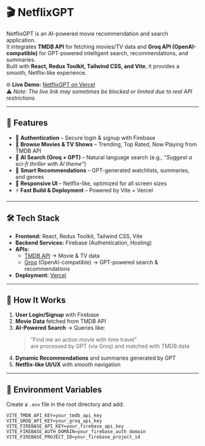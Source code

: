 # 🎬 NetflixGPT  

NetflixGPT is an AI-powered movie recommendation and search application.  
It integrates **TMDB API** for fetching movies/TV data and **Groq API (OpenAI-compatible)** for GPT-powered intelligent search, recommendations, and summaries.  
Built with **React, Redux Toolkit, Tailwind CSS, and Vite**, it provides a smooth, Netflix-like experience.  

🌐 **Live Demo:** [NetflixGPT on Vercel](https://your-vercel-deployed-link.vercel.app)  
⚠️ *Note: The live link may sometimes be blocked or limited due to real API restrictions.*  

---

## 🚀 Features  

- 🔑 **Authentication** – Secure login & signup with Firebase  
- 🎥 **Browse Movies & TV Shows** – Trending, Top Rated, Now Playing from TMDB API  
- 🤖 **AI Search (Groq + GPT)** – Natural language search (e.g., *“Suggest a sci-fi thriller with AI theme”*)  
- 📝 **Smart Recommendations** – GPT-generated watchlists, summaries, and genres  
- 📱 **Responsive UI** – Netflix-like, optimized for all screen sizes  
- ⚡ **Fast Build & Deployment** – Powered by Vite + Vercel  

---

## 🛠️ Tech Stack  

- **Frontend:** React, Redux Toolkit, Tailwind CSS, Vite  
- **Backend Services:** Firebase (Authentication, Hosting)  
- **APIs:**  
  - [TMDB API](https://www.themoviedb.org/) → Movie & TV data  
  - [Groq](https://groq.com/) (OpenAI-compatible) → GPT-powered search & recommendations  
- **Deployment:** [Vercel](https://vercel.com/)  

---

## 📖 How It Works  

1. **User Login/Signup** with Firebase  
2. **Movie Data** fetched from TMDB API  
3. **AI-Powered Search** → Queries like:  
   > “Find me an action movie with time travel”  
   are processed by GPT (via Groq) and matched with TMDB data  
4. **Dynamic Recommendations** and summaries generated by GPT  
5. **Netflix-like UI/UX** with smooth navigation  

---

## 🔐 Environment Variables  

Create a `.env` file in the root directory and add:  

```env
VITE_TMDB_API_KEY=your_tmdb_api_key
VITE_GROQ_API_KEY=your_groq_api_key
VITE_FIREBASE_API_KEY=your_firebase_api_key
VITE_FIREBASE_AUTH_DOMAIN=your_firebase_auth_domain
VITE_FIREBASE_PROJECT_ID=your_firebase_project_id
